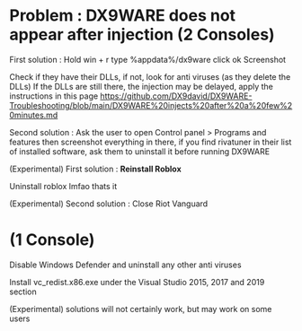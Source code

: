 # Problem : DX9WARE does not appear after injection (2 Consoles)

First solution : 
Hold win + r
type %appdata%/dx9ware
click ok
Screenshot

Check if they have their DLLs, if not, look for anti viruses (as they delete the DLLs)
If the DLLs are still there, the injection may be delayed, apply the instructions in this page https://github.com/DX9david/DX9WARE-Troubleshooting/blob/main/DX9WARE%20injects%20after%20a%20few%20minutes.md



Second solution : Ask the user to open Control panel > Programs and features then screenshot everything in there, if you find rivatuner in their list of installed software, ask them to uninstall it before running DX9WARE

(Experimental) First solution :
**Reinstall Roblox**

Uninstall roblox lmfao thats it

(Experimental) Second solution : Close Riot Vanguard

# (1 Console)
Disable Windows Defender and uninstall any other anti viruses

Install vc_redist.x86.exe under the Visual Studio 2015, 2017 and 2019 section



(Experimental) solutions will not certainly work, but may work on some users
